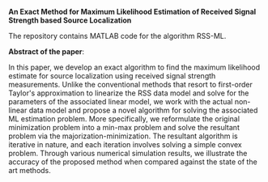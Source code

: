 **An Exact Method for Maximum Likelihood Estimation of Received Signal Strength based Source Localization**

The repository contains MATLAB code for the algorithm RSS-ML.

**Abstract of the paper**:

In this paper, we develop an exact algorithm to find the maximum likelihood estimate for source localization using received signal strength measurements. Unlike the conventional
methods that resort to first-order Taylor's approximation to linearize
the RSS data model and solve for the parameters of the associated linear model, we work with the actual non-linear data model
and propose a novel algorithm for solving the associated ML estimation problem.
More specifically, we reformulate the original minimization problem into a min-max problem and solve the resultant problem via the majorization-minimization. The resultant algorithm is iterative in nature, and each iteration involves solving a simple convex problem. Through various numerical simulation results, we illustrate the accuracy of the proposed method when compared against the state of the art methods.

